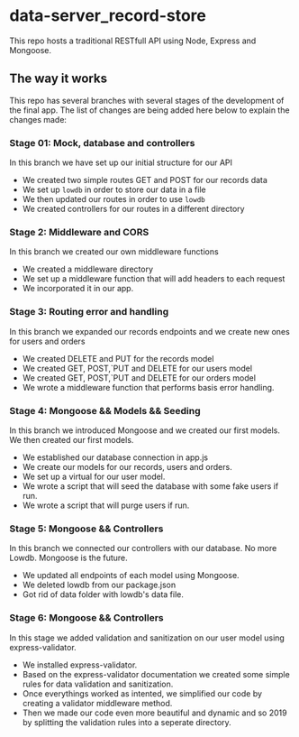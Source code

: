 # data-server_record-store

This repo hosts a traditional RESTfull API using Node, Express and Mongoose.

## The way it works
This repo has several branches with several stages of the development of the final app. The list of changes are being added here below to explain the changes made:

### Stage 01: Mock, database and controllers
In this branch we have set up our initial structure for our API

- We created two simple routes GET and POST for our records data
- We set up `lowdb` in order to store our data in a file
- We then updated our routes in order to use `lowdb`
- We created controllers for our routes in a different directory

### Stage 2: Middleware and CORS
In this branch we created our own middleware functions

- We created a middleware directory
- We set up a middleware function that will add headers to each request
- We incorporated it in our app.

### Stage 3: Routing error and handling
In this branch we expanded our records endpoints and we create new ones for users and orders

- We created DELETE and PUT for the records model
- We created GET, POST,`PUT and DELETE for our users model
- We created GET, POST,`PUT and DELETE for our orders model
- We wrote a middleware function that performs basis error handling.

### Stage 4: Mongoose && Models && Seeding
In this branch we introduced Mongoose and we created our first models. We then created our first models.

- We established our database connection in app.js
- We create our models for our records, users and orders.
- We set up a virtual for our user model.
- We wrote a script that will seed the database with some fake users if run.
- We wrote a script that will purge users if run.

### Stage 5: Mongoose && Controllers
In this branch we connected our controllers with our database.
No more Lowdb.
Mongoose is the future.

- We updated all endpoints of each model using Mongoose.
- We deleted lowdb from our package.json
- Got rid of data folder with lowdb's data file.

### Stage 6: Mongoose && Controllers
In this stage we added validation and sanitization on our user model using express-validator.

- We installed express-validator.
- Based on the express-validator documentation we created some simple rules
  for data validation and sanitization.
- Once everythings worked as intented, we simplified our code by creating
  a validator middleware method.
- Then we made our code even more beautiful and dynamic and so 2019 by splitting
  the validation rules into a seperate directory.



